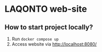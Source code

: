 # LAQONTO web-site

## How to start project locally?
1. Run `docker compose up`
2. Access website via [http://localhost:8080/](http://localhost:8080/)
